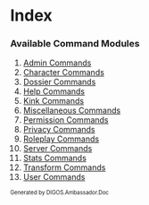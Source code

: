 ﻿Index
=====
### Available Command Modules
1. [Admin Commands](modules/admin.md)
2. [Character Commands](modules/character.md)
3. [Dossier Commands](modules/dossier.md)
4. [Help Commands](modules/help.md)
5. [Kink Commands](modules/kink.md)
6. [Miscellaneous Commands](modules/miscellaneous.md)
7. [Permission Commands](modules/permission.md)
8. [Privacy Commands](modules/privacy.md)
9. [Roleplay Commands](modules/roleplay.md)
10. [Server Commands](modules/server.md)
11. [Stats Commands](modules/stats.md)
12. [Transform Commands](modules/transform.md)
13. [User Commands](modules/user.md)

<sub><sup>Generated by DIGOS.Ambassador.Doc</sup></sub>
